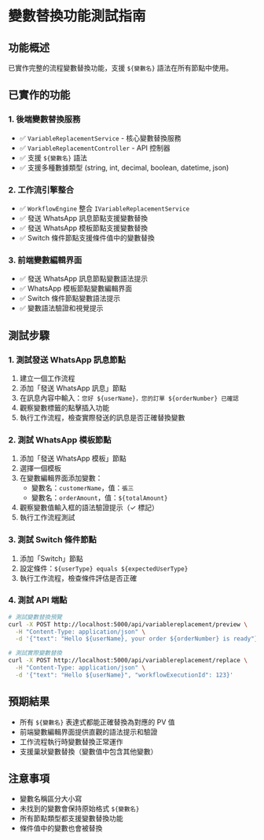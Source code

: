 # 變數替換功能測試指南

## 功能概述
已實作完整的流程變數替換功能，支援 `${變數名}` 語法在所有節點中使用。

## 已實作的功能

### 1. 後端變數替換服務
- ✅ `VariableReplacementService` - 核心變數替換服務
- ✅ `VariableReplacementController` - API 控制器
- ✅ 支援 `${變數名}` 語法
- ✅ 支援多種數據類型 (string, int, decimal, boolean, datetime, json)

### 2. 工作流引擎整合
- ✅ `WorkflowEngine` 整合 `IVariableReplacementService`
- ✅ 發送 WhatsApp 訊息節點支援變數替換
- ✅ 發送 WhatsApp 模板節點支援變數替換
- ✅ Switch 條件節點支援條件值中的變數替換

### 3. 前端變數編輯界面
- ✅ 發送 WhatsApp 訊息節點變數語法提示
- ✅ WhatsApp 模板節點變數編輯界面
- ✅ Switch 條件節點變數語法提示
- ✅ 變數語法驗證和視覺提示

## 測試步驟

### 1. 測試發送 WhatsApp 訊息節點
1. 建立一個工作流程
2. 添加「發送 WhatsApp 訊息」節點
3. 在訊息內容中輸入：`您好 ${userName}，您的訂單 ${orderNumber} 已確認`
4. 觀察變數標籤的點擊插入功能
5. 執行工作流程，檢查實際發送的訊息是否正確替換變數

### 2. 測試 WhatsApp 模板節點
1. 添加「發送 WhatsApp 模板」節點
2. 選擇一個模板
3. 在變數編輯界面添加變數：
   - 變數名：`customerName`，值：`張三`
   - 變數名：`orderAmount`，值：`${totalAmount}`
4. 觀察變數值輸入框的語法驗證提示（✓ 標記）
5. 執行工作流程測試

### 3. 測試 Switch 條件節點
1. 添加「Switch」節點
2. 設定條件：`${userType} equals ${expectedUserType}`
3. 執行工作流程，檢查條件評估是否正確

### 4. 測試 API 端點
```bash
# 測試變數替換預覽
curl -X POST http://localhost:5000/api/variablereplacement/preview \
  -H "Content-Type: application/json" \
  -d '{"text": "Hello ${userName}, your order ${orderNumber} is ready"}'

# 測試實際變數替換
curl -X POST http://localhost:5000/api/variablereplacement/replace \
  -H "Content-Type: application/json" \
  -d '{"text": "Hello ${userName}", "workflowExecutionId": 123}'
```

## 預期結果
- 所有 `${變數名}` 表達式都能正確替換為對應的 PV 值
- 前端變數編輯界面提供直觀的語法提示和驗證
- 工作流程執行時變數替換正常運作
- 支援巢狀變數替換（變數值中包含其他變數）

## 注意事項
- 變數名稱區分大小寫
- 未找到的變數會保持原始格式 `${變數名}`
- 所有節點類型都支援變數替換功能
- 條件值中的變數也會被替換
